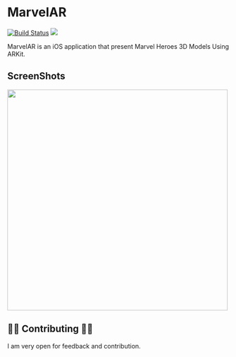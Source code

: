# MarvelAR

[![Build Status](https://travis-ci.com/hadiidbouk/MarvelAR.svg?branch=master)](https://travis-ci.com/hadiidbouk/MarvelAR)
<img src="https://img.shields.io/badge/Swift-5.0-orange.svg" />

MarvelAR is an iOS application that present Marvel Heroes 3D Models Using ARKit.

## ScreenShots
<p float="left">
  <img src="https://github.com/hadiidbouk/MarvelAR/blob/master/ScreenShots/MarvelAR.gif" height="500px"/>

</p>

## 👏🏻 Contributing 👏🏻

I am very open for feedback and contribution.
